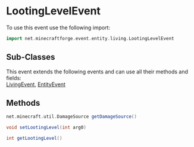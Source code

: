 # LootingLevelEvent

To use this event use the following import:
```groovy
import net.minecraftforge.event.entity.living.LootingLevelEvent
```

## Sub-Classes
This event extends the following events and can use all their methods and fields: <br>
[LivingEvent](living_event/living_event.md), [EntityEvent](entity_event/entity_event.md)

## Methods
```groovy
net.minecraft.util.DamageSource getDamageSource()
```

```groovy
void setLootingLevel(int arg0)
```

```groovy
int getLootingLevel()
```
